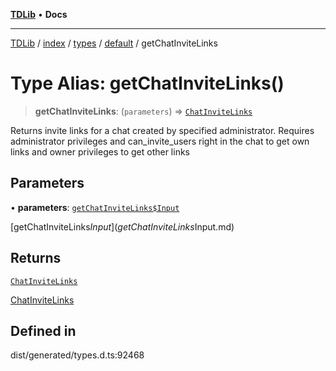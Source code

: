 [**TDLib**](../../../../../../README.md) • **Docs**

***

[TDLib](../../../../../../modules.md) / [index](../../../../../README.md) / [types](../../../README.md) / [default](../README.md) / getChatInviteLinks

# Type Alias: getChatInviteLinks()

> **getChatInviteLinks**: (`parameters`) => [`ChatInviteLinks`](ChatInviteLinks-1.md)

Returns invite links for a chat created by specified administrator. Requires administrator privileges and can_invite_users right in the chat to get own links and owner privileges to get other links

## Parameters

• **parameters**: [`getChatInviteLinks$Input`](getChatInviteLinks$Input.md)

[getChatInviteLinks$Input](getChatInviteLinks$Input.md)

## Returns

[`ChatInviteLinks`](ChatInviteLinks-1.md)

[ChatInviteLinks](ChatInviteLinks-1.md)

## Defined in

dist/generated/types.d.ts:92468
